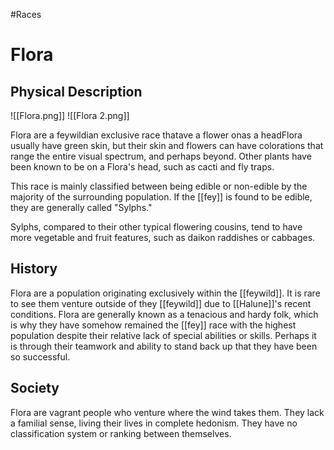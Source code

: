 #Races
# Flora
## Physical Description
![[Flora.png]]
![[Flora 2.png]]

Flora are a feywildian exclusive race thatave a flower onas a headFlora usually have green skin, but their skin and flowers can have colorations that range the entire visual spectrum, and perhaps beyond. Other plants have been known to be on a Flora's head, such as cacti and fly traps.

This race is mainly classified between being edible or non-edible by the majority of the surrounding population. If the [[fey]] is found to be edible, they are generally called "Sylphs."

Sylphs, compared to their other typical flowering cousins, tend to have more vegetable and fruit features, such as daikon raddishes or cabbages.

## History
Flora are a population originating exclusively within the [[feywild]]. It is rare to see them venture outside of they [[feywild]] due to [[Halune]]'s recent conditions. Flora are generally known as a tenacious and hardy folk, which is why they have somehow remained the [[fey]] race with the highest population despite their relative lack of special abilities or skills. Perhaps it is through their teamwork and ability to stand back up that they have been so successful.

## Society
Flora are vagrant people who venture where the wind takes them. They lack a familial sense, living their lives in complete hedonism. They have no classification system or ranking between themselves.